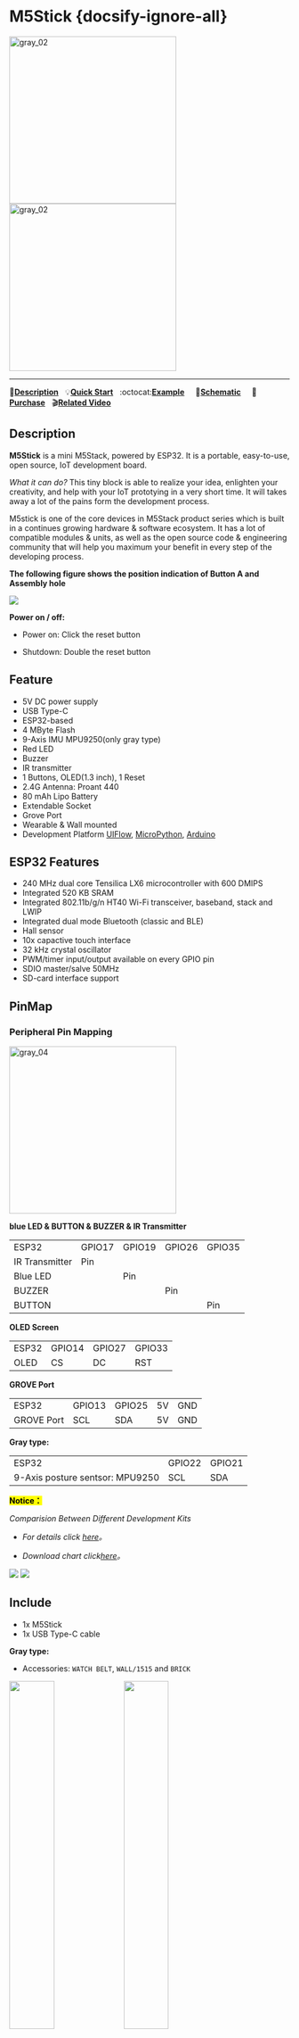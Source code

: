 # M5Stick {docsify-ignore-all}

<img src="assets/img/product_pics/core/minicore/m5stick/m5stick_02.png" alt="gray_02" width="300" height="300">
<img src="assets/img/product_pics/core/minicore/m5stick/m5stick_04.png" alt="gray_02" width="300" height="300">

* * *

:memo:**[Description](#Description)**&nbsp;&nbsp;&nbsp;:bulb:**[Quick Start](en/quick_start/m5stick/m5stick_quick_start)**&nbsp;&nbsp;&nbsp;:octocat:**[Example](#Example)** &nbsp;&nbsp;&nbsp; :electric_plug:**[Schematic](#Schematic)** &nbsp;&nbsp;&nbsp; 🛒**[Purchase](https://www.aliexpress.com/store/product/M5Stack-Official-New-M5Stick-Mini-Development-Kit-ESP32-1-3-OLED-80mAh-Battery-Inside-Buzzer-IR/3226069_32947692973.html?spm=a2g1y.12024536.productList_5885011.subject_1)**&nbsp;&nbsp;&nbsp;:clapper:**[Related Video](#Related-Video)**

## Description

**M5Stick** is a mini M5Stack, powered by ESP32. It is a portable, easy-to-use, open source, IoT development board.

*What it can do?*
This tiny block is able to realize your idea, enlighten your creativity, and help with your IoT prototying in a very short time. It will takes away a lot of the pains form the development process.

M5stick is one of the core devices in M5Stack product series which is built in a continues growing hardware & software ecosystem. It has a lot of compatible modules & units, as well as the open source code & engineering community that will help you maximum your benefit in every step of the developing process.

**The following figure shows the position indication of Button A and Assembly hole**

<img src="assets/img/product_pics/core/minicore/m5stick/m5stick_06.png">

**Power on / off:**

* Power on: Click the reset button

* Shutdown: Double the reset button

## Feature

- 5V DC power supply
- USB Type-C
- ESP32-based
- 4 MByte Flash
- 9-Axis IMU MPU9250(only gray type)
- Red LED
- Buzzer
- IR transmitter
- 1 Buttons, OLED(1.3 inch), 1 Reset
- 2.4G Antenna: Proant 440
- 80 mAh Lipo Battery
- Extendable Socket
- Grove Port
- Wearable & Wall mounted
- Development Platform [UIFlow](http://flow.m5stack.com), [MicroPython](http://micropython.org/), [Arduino](http://www.arduino.cc)

## ESP32 Features

- 240 MHz dual core Tensilica LX6 microcontroller with 600 DMIPS
- Integrated 520 KB SRAM
- Integrated 802.11b/g/n HT40 Wi-Fi transceiver, baseband, stack and LWIP
- Integrated dual mode Bluetooth (classic and BLE)
- Hall sensor
- 10x capactive touch interface
- 32 kHz crystal oscillator
- PWM/timer input/output available on every GPIO pin
- SDIO master/salve 50MHz
- SD-card interface support

## PinMap

### Peripheral Pin Mapping

 <img src="assets/img/product_pics/core/minicore/m5stick/m5stick_03.png" alt="gray_04" width="300" height="300">

**blue LED &  BUTTON & BUZZER & IR Transmitter**

<table>
 <tr><td>ESP32 </td><td>GPIO17</td><td>GPIO19</td><td>GPIO26</td><td>GPIO35</td></tr>
 <tr><td> IR Transmitter</td><td>Pin</td><td> </td><td> </td><td> </td></tr>
 <tr><td>Blue LED</td><td> </td><td>Pin</td><td> </td><td> </td></tr>
<tr><td>BUZZER</td><td> </td><td> </td><td> Pin</td></tr>
<tr><td>BUTTON</td><td> </td><td> </td><td> </td><td>Pin</td></tr>
</table>

**OLED Screen**

<table>
 <tr><td>ESP32</td><td>GPIO14</td><td>GPIO27</td><td>GPIO33</td>
 <tr><td>OLED </td><td>CS</td><td>DC</td><td>RST</td>
</table>

**GROVE Port**

<table>
 <tr><td>ESP32 </td><td>GPIO13</td><td>GPIO25</td><td>5V</td><td>GND</td></tr>
 <tr><td>GROVE Port</td><td>SCL</td><td>SDA</td><td>5V</td><td>GND</td></tr>
</table>

**Gray type:**

<table>
 <tr><td>ESP32</td><td>GPIO22</td><td>GPIO21</td>
 <tr><td>9-Axis posture sentsor: MPU9250</td><td>SCL</td><td>SDA</td>
</table>

**<mark>Notice：</mark>**

*Comparision Between Different Development Kits*

- *For details click [here](https://github.com/m5stack/M5-Schematic/blob/master/Core/hardware_difference_between_cores_zh_CN.md)。*

- *Download chart click[here](https://github.com/m5stack/M5-Schematic/blob/master/Core/M5%20Core%20Detailed%20Comparison.xlsx)。*

<img src="https://m5stack.oss-cn-shenzhen.aliyuncs.com/image/m5-docs_table/core_comparison/core_main_comparison_04_zh_CN.png">

<img src="https://m5stack.oss-cn-shenzhen.aliyuncs.com/image/m5-docs_table/core_comparison/core_main_comparison_05_zh_CN.png">

## Include

-  1x M5Stick
-  1x USB Type-C cable

**Gray type:**
-  Accessories: `WATCH BELT`, `WALL/1515` and `BRICK`

<img src="assets/img/product_pics/core/minicore/m5stick/m5stick_07.png" width=40% height=40%>
<img src="assets/img/product_pics/core/minicore/m5stick/m5stick_08.png" width=40% height=40%>

## Schematic

<img src="assets/img/product_pics/core/minicore/m5stick/m5stick_sch.png" width="500" height="500">

If you want the complete schematic, please click [here](https://github.com/m5stack/M5-Schematic/tree/master/Core/m5stick).

## Related Link

-  **Datasheet** - [ESP32](https://www.espressif.com/sites/default/files/documentation/esp32_datasheet_cn.pdf) - [MPU9250](https://www.invensense.com/wp-content/uploads/2015/02/PS-MPU-9250A-01-v1.1.pdf)

- **Register Manual** - [IP5306](https://github.com/m5stack/M5-Schematic/blob/master/Core/IIC_IP5306_REG_V1.4.pdf)

## Example

* **Arduino**

    - [M5Stick Factory Test](https://github.com/m5stack/M5Stack/tree/master/examples/Stick/FactoryTest)

    - [M5Stick Watch](https://github.com/m5stack/StickWatch)

        <video width="500" height="315" controls>
            <source src="https://m5stack.oss-cn-shenzhen.aliyuncs.com/video/Blog/Twitch201901/M5Stick%20Watch.mp4" type="video/mp4">
        </video>

* **UIFlow**

    - [White square game](https://github.com/m5stack/M5-ProductExampleCodes/tree/master/Core/M5Stick/UIFlow)


## Related Video

- **m5stick Case - Remote control air conditioner**

<video width="500" height="315" controls>
    <source src="https://m5stack.oss-cn-shenzhen.aliyuncs.com/video/Blog/Twitch201901/M5Stick%20controll%20AC.mp4" type="video/mp4">
</video>

- **m5stick Case - .obj model viewer**

<video width="500" height="315" controls>
    <source src="https://m5stack.oss-cn-shenzhen.aliyuncs.com/video/Blog/Twitch201903/Obj%20Model%20Viewer.mp4" type="video/mp4">
</video>